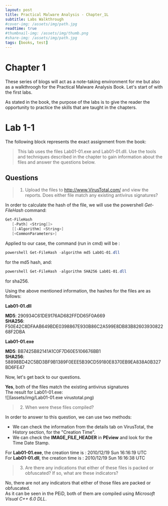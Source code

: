 ```yaml
---
layout: post
title: Practical Malware Analysis - Chapter_1L
subtitle: Labs Walkthrough
#cover-img: /assets/img/path.jpg
readtime: true
#thumbnail-img: /assets/img/thumb.png
#share-img: /assets/img/path.jpg
tags: [books, test]
---
```


# Chapter 1

These series of blogs will act as a note-taking environment for me but also as a walkthroogh for the Practical Malware Analysis Book.
Let's start of with the first labs.

As stated in the book, the purpose of the labs is to give the reader the opportunity to practice the skills that are taught in the chapters.

# Lab 1-1
The following block represents the exact assignment from the book:
>This lab uses the files Lab01-01.exe and Lab01-01.dll. Use the tools and techniques
described in the chapter to gain information about the files and
answer the questions below.

## Questions
>   1. Upload the files to http://www.VirusTotal.com/ and view the reports. Does
either file match any existing antivirus signatures?

In order to calculate the hash of the file, we will use the powershell *Get-FileHash* command:

```powershell
Get-FileHash
   [-Path] <String[]>
   [[-Algorithm] <String>]
   [<CommonParameters>]
```

Applied to our case, the command (run in cmd) will be : 

```powershell
powershell Get-FileHash -algorithm md5 Lab01-01.dll
```
for the md5 hash, and:

```powershell
powershell Get-FileHash -algorithm SHA256 Lab01-01.dll
```
for sha256.

Using the above mentioned information, the hashes for the files are as follows:

**Lab01-01.dll**

**MD5**: 290934C61DE9176AD682FFDD65F0A669  
**SHA256**: F50E42C8DFAAB649BDE0398867E930B86C2A599E8DB83B8260393082268F2DBA

**Lab01-01.exe**

**MD5**: BB7425B82141A1C0F7D60E5106676BB1  
**SHA256**: 58898BD42C5BD3BF9B1389F0EEE5B39CD59180E8370EB9EA838A0B327BD6FE47

Now, let's get back to our questions.

**Yes**, both of the files match the existing antivirus signatures   
The result for Lab01-01.exe:   
![](assets/img/Lab01-01.exe virustotal.png)

> 2. When were these files compiled?


In order to answer to this question, we can use two methods:    

- We can check the information from the details tab on VirusTotal, the History section, for the "Creation Time".
- We can check the **IMAGE_FILE_HEADER** in __PEview__ and look for the Time Date Stamp.

For **Lab01-01.exe**, the creation time is : 2010/12/19 Sun 16:16:19 UTC   
For **Lab01-01.dll**, the creation time is : 2010/12/19 Sun 16:16:38 UTC

> 3. Are there any indications that either of these files is packed or obfuscated?
If so, what are these indicators?

No, there are not any indicators that either of those files are packed or obfuscated.   
As it can be seen in the PEiD, both of them are compiled using *Microsoft Visual C++ 6.0 DLL*.


